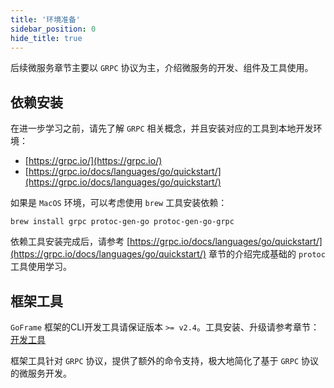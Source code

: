 ```yaml
---
title: '环境准备'
sidebar_position: 0
hide_title: true
---
```


后续微服务章节主要以 `GRPC` 协议为主，介绍微服务的开发、组件及工具使用。

## 依赖安装

在进一步学习之前，请先了解 `GRPC` 相关概念，并且安装对应的工具到本地开发环境：

- [https://grpc.io/](https://grpc.io/)
- [https://grpc.io/docs/languages/go/quickstart/](https://grpc.io/docs/languages/go/quickstart/)

如果是 `MacOS` 环境，可以考虑使用 `brew` 工具安装依赖：

```
brew install grpc protoc-gen-go protoc-gen-go-grpc
```

依赖工具安装完成后，请参考 [https://grpc.io/docs/languages/go/quickstart/](https://grpc.io/docs/languages/go/quickstart/) 章节的介绍完成基础的 `protoc` 工具使用学习。

## 框架工具

`GoFrame` 框架的CLI开发工具请保证版本 `>= v2.4`。工具安装、升级请参考章节： [开发工具](/docs/开发工具)

框架工具针对 `GRPC` 协议，提供了额外的命令支持，极大地简化了基于 `GRPC` 协议的微服务开发。